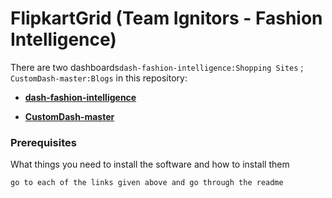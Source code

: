 # FlipkartGrid (Team Ignitors - Fashion Intelligence)
There are two dashboards`dash-fashion-intelligence:Shopping Sites` ; `CustomDash-master:Blogs` in this repository:
 * [**dash-fashion-intelligence**](https://github.com/Debanitrkl/FlipkartGrid/tree/master/dash-fashion-intelligence)

 * [**CustomDash-master**](https://github.com/Debanitrkl/FlipkartGrid/tree/master/CustomDash-master)
    
### Prerequisites

What things you need to install the software and how to install them

```
go to each of the links given above and go through the readme
```

